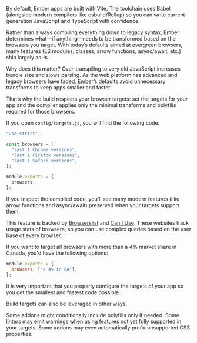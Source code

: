By default, Ember apps are built with Vite. The toolchain uses Babel (alongside modern compilers like esbuild/Rollup) so you can write current-generation JavaScript and TypeScript with confidence.

Rather than always compiling everything down to legacy syntax, Ember determines what—if anything—needs to be transformed based on the browsers you target. With today’s defaults aimed at evergreen browsers, many features (ES modules, classes, arrow functions, async/await, etc.) ship largely as-is.

Why does this matter? Over-transpiling to very old JavaScript increases bundle size and slows parsing. As the web platform has advanced and legacy browsers have faded, Ember’s defaults avoid unnecessary transforms to keep apps smaller and faster.

That’s why the build respects your browser targets: set the targets for your app and the compiler applies only the minimal transforms and polyfills required for those browsers.

If you open `config/targets.js`, you will find the following code:

```javascript {data-filename=config/targets.js}
"use strict";

const browsers = [
  "last 1 Chrome versions",
  "last 1 Firefox versions",
  "last 1 Safari versions",
];

module.exports = {
  browsers,
};
```

If you inspect the compiled code, you’ll see many modern features (like arrow functions and async/await) preserved when your targets support them.

This feature is backed by [Browserslist](https://github.com/ai/browserslist) and [Can I Use](https://caniuse.com/).
These websites track usage stats of browsers, so you can use complex queries based on the user base of every browser.

If you want to target all browsers with more than a 4% market share in Canada,
you'd have the following options:

```javascript {data-filename=config/targets.js}
module.exports = {
  browsers: ["> 4% in CA"],
};
```

It is very important that you properly configure the targets of your app so you get the smallest and fastest code possible.

Build targets can also be leveraged in other ways.

Some addons might conditionally include polyfills only if needed.
Some linters may emit warnings when using features not yet fully supported in your targets.
Some addons may even automatically prefix unsupported CSS properties.
